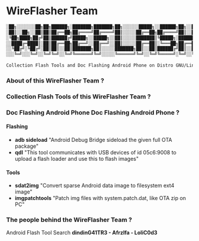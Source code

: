 # WireFlasher Team
```txt
░██╗░░░░░░░██╗██╗██████╗░███████╗███████╗██╗░░░░░░█████╗░░██████╗██╗░░██╗███████╗██████╗░
░██║░░██╗░░██║██║██╔══██╗██╔════╝██╔════╝██║░░░░░██╔══██╗██╔════╝██║░░██║██╔════╝██╔══██╗
░╚██╗████╗██╔╝██║██████╔╝█████╗░░█████╗░░██║░░░░░███████║╚█████╗░███████║█████╗░░██████╔╝
░░████╔═████║░██║██╔══██╗██╔══╝░░██╔══╝░░██║░░░░░██╔══██║░╚═══██╗██╔══██║██╔══╝░░██╔══██╗
░░╚██╔╝░╚██╔╝░██║██║░░██║███████╗██║░░░░░███████╗██║░░██║██████╔╝██║░░██║███████╗██║░░██║
░░░╚═╝░░░╚═╝░░╚═╝╚═╝░░╚═╝╚══════╝╚═╝░░░░░╚══════╝╚═╝░░╚═╝╚═════╝░╚═╝░░╚═╝╚══════╝╚═╝░░╚═╝
                                                                                  T E A M
Collection Flash Tools and Doc Flashing Android Phone on Distro GNU/Linux

```
### About of this WireFlasher Team ?

### Collection Flash Tools of this WireFlasher Team ?

### Doc Flashing Android Phone Doc Flashing Android Phone ?
#### Flashing
* **adb sideload** "Android Debug Bridge sideload the given full OTA package"
* **qdl** "This tool communicates with USB devices of id 05c6:9008 to upload a flash loader and use this to flash images"

#### Tools
* **sdat2img** "Convert sparse Android data image to filesystem ext4 image"
* **imgpatchtools** "Patch img files with system.patch.dat, like OTA zip on PC"


### The people behind the WireFlasher Team ?
Android Flash Tool Search 
**dindinG41TR3 - Afrzlfa - LoliC0d3**
